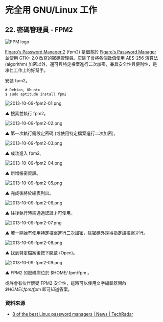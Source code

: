 # 完全用 GNU/Linux 工作

## 22. 密碼管理員 - FPM2

![FPM logo](imgs/2013-10-09-fpm2-00.jpg "FPM logo")

[Figaro's Password Manager 2](http://als.regnet.cz/fpm2/) (fpm2) 是個基於 [Figaro's Password Manager](http://fpm.sourceforge.net/) 並使用 GTK+ 2.0 改寫的密碼管理員。它除了會將各個數值使用 AES-256 演算法 (algorithm) 加密以外，還可與特定檔案進行二次加密，兼具安全性與便利性，是凍仁工作上的好幫手。

安裝 fpm2。

	# Debian, Ubuntu
	$ sudo aptitude install fpm2


![2013-10-09-fpm2-01.png](imgs/2013-10-09-fpm2-01.png "2013-10-09-fpm2-01.png")

▲ 搜索並執行 fpm2。

![2013-10-09-fpm2-02.png](imgs/2013-10-09-fpm2-02.png "2013-10-09-fpm2-02.png")

▲ 第一次執行需設定密碼 (或使用特定檔案進行二次加密)。

![2013-10-09-fpm2-03.png](imgs/2013-10-09-fpm2-03.png "2013-10-09-fpm2-03.png")

▲ 成功進入 fpm2。

![2013-10-09-fpm2-04.png](imgs/2013-10-09-fpm2-04.png "2013-10-09-fpm2-04.png")

▲ 新增帳密資訊。

![2013-10-09-fpm2-05.png](imgs/2013-10-09-fpm2-05.png "2013-10-09-fpm2-05.png")

▲ 完成後將於總表列出。

![2013-10-09-fpm2-06.png](imgs/2013-10-09-fpm2-06.png "2013-10-09-fpm2-06.png")

▲ 往後執行時需通過認證才可使用。

![2013-10-09-fpm2-07.png](imgs/2013-10-09-fpm2-07.png "2013-10-09-fpm2-07.png")

▲ 若一開始有使用特定檔案進行二次加密，除密碼外還得指定該檔案才行。

![2013-10-09-fpm2-08.png](imgs/2013-10-09-fpm2-08.png "2013-10-09-fpm2-08.png")

▲ 找到特定檔案後按下開啟 (Open)。

![2013-10-09-fpm2-09.png](imgs/2013-10-09-fpm2-09.png "2013-10-09-fpm2-09.png")

▲ FPM2 的密碼庫位於 $HOME/.fpm/fpm 。

或許會有伙伴懷疑 FPM2 安全性，這時可以使用文字編輯器開啟 *$HOME/.fpm/fpm* 即可知道答案。

### 資料來源

- [8 of the best Linux password managers | News | TechRadar](http://www.techradar.com/news/software/applications/8-of-the-best-linux-password-managers-916152)
